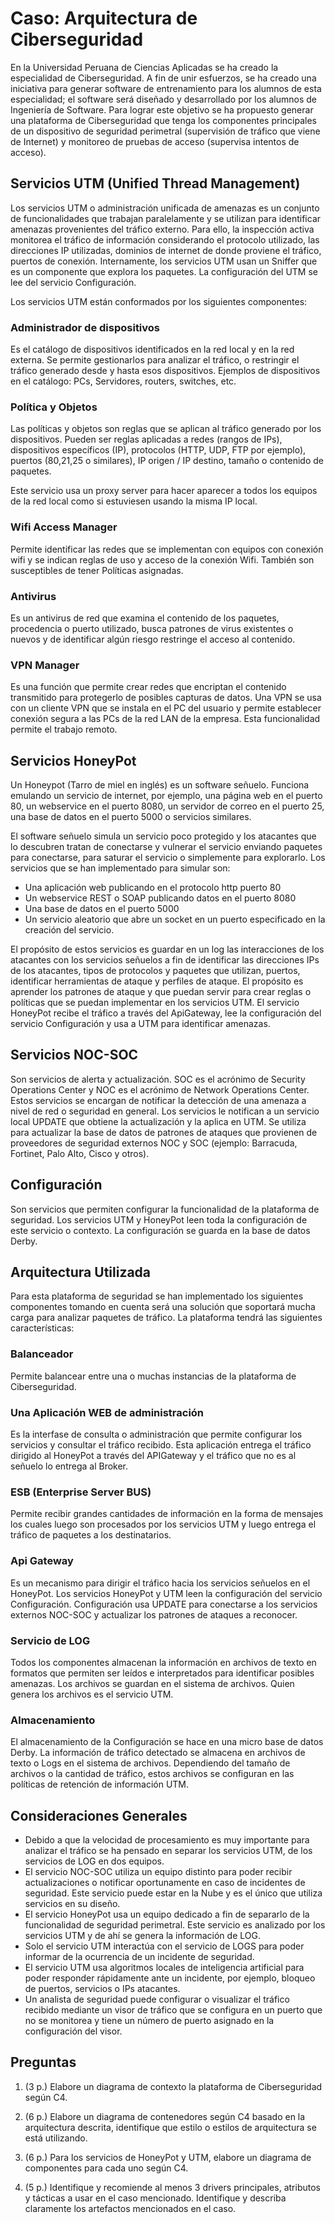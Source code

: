 # Caso: Arquitectura de Ciberseguridad

En la Universidad Peruana de Ciencias Aplicadas se ha creado la especialidad de Ciberseguridad. A fin de unir esfuerzos, se ha creado una iniciativa para generar software de entrenamiento para los alumnos de esta especialidad; el software será diseñado y desarrollado por los alumnos de Ingeniería de Software. Para lograr este objetivo se ha propuesto generar una plataforma de Ciberseguridad que tenga los componentes principales de un dispositivo de seguridad perimetral (supervisión de tráfico que viene de Internet) y monitoreo de pruebas de acceso (supervisa intentos de acceso).

## Servicios UTM (Unified Thread Management)

Los servicios UTM o administración unificada de amenazas es un conjunto de funcionalidades que trabajan paralelamente y se utilizan para identificar amenazas provenientes del tráfico externo. Para ello, la inspección activa monitorea el tráfico de información considerando el protocolo utilizado, las direcciones IP utilizadas, dominios de internet de donde proviene el tráfico, puertos de conexión. Internamente, los servicios UTM usan un Sniffer que es un componente que explora los paquetes. La configuración del UTM se lee del servicio Configuración.

Los servicios UTM están conformados por los siguientes componentes:

### Administrador de dispositivos
Es el catálogo de dispositivos identificados en la red local y en la red externa. Se permite gestionarlos para analizar el tráfico, o restringir el tráfico generado desde y hasta esos dispositivos. Ejemplos de dispositivos en el catálogo: PCs, Servidores, routers, switches, etc.

### Política y Objetos
Las políticas y objetos son reglas que se aplican al tráfico generado por los dispositivos. Pueden ser reglas aplicadas a redes (rangos de IPs), dispositivos específicos (IP), protocolos (HTTP, UDP, FTP por ejemplo), puertos (80,21,25 o similares), IP origen / IP destino, tamaño o contenido de paquetes.

Este servicio usa un proxy server para hacer aparecer a todos los equipos de la red local como si estuviesen usando la misma IP local.

### Wifi Access Manager
Permite identificar las redes que se implementan con equipos con conexión wifi y se indican reglas de uso y acceso de la conexión Wifi. También son susceptibles de tener Políticas asignadas.

### Antivirus
Es un antivirus de red que examina el contenido de los paquetes, procedencia o puerto utilizado, busca patrones de virus existentes o nuevos y de identificar algún riesgo restringe el acceso al contenido.

### VPN Manager
Es una función que permite crear redes que encriptan el contenido transmitido para protegerlo de posibles capturas de datos. Una VPN se usa con un cliente VPN que se instala en el PC del usuario y permite establecer conexión segura a las PCs de la red LAN de la empresa. Esta funcionalidad permite el trabajo remoto.

## Servicios HoneyPot

Un Honeypot (Tarro de miel en inglés) es un software señuelo. Funciona emulando un servicio de internet, por ejemplo, una página web en el puerto 80, un webservice en el puerto 8080, un servidor de correo en el puerto 25, una base de datos en el puerto 5000 o servicios similares.

El software señuelo simula un servicio poco protegido y los atacantes que lo descubren tratan de conectarse y vulnerar el servicio enviando paquetes para conectarse, para saturar el servicio o simplemente para explorarlo. Los servicios que se han implementado para simular son:

- Una aplicación web publicando en el protocolo http puerto 80
- Un webservice REST o SOAP publicando datos en el puerto 8080
- Una base de datos en el puerto 5000
- Un servicio aleatorio que abre un socket en un puerto especificado en la creación del servicio.

El propósito de estos servicios es guardar en un log las interacciones de los atacantes con los servicios señuelos a fin de identificar las direcciones IPs de los atacantes, tipos de protocolos y paquetes que utilizan, puertos, identificar herramientas de ataque y perfiles de ataque. El propósito es aprender los patrones de ataque y que puedan servir para crear reglas o políticas que se puedan implementar en los servicios UTM. El servicio HoneyPot recibe el tráfico a través del ApiGateway, lee la configuración del servicio Configuración y usa a UTM para identificar amenazas.

## Servicios NOC-SOC

Son servicios de alerta y actualización. SOC es el acrónimo de Security Operations Center y NOC es el acrónimo de Network Operations Center. Estos servicios se encargan de notificar la detección de una amenaza a nivel de red o seguridad en general. Los servicios le notifican a un servicio local UPDATE que obtiene la actualización y la aplica en UTM. Se utiliza para actualizar la base de datos de patrones de ataques que provienen de proveedores de seguridad externos NOC y SOC (ejemplo: Barracuda, Fortinet, Palo Alto, Cisco y otros).

## Configuración

Son servicios que permiten configurar la funcionalidad de la plataforma de seguridad. Los servicios UTM y HoneyPot leen toda la configuración de este servicio o contexto. La configuración se guarda en la base de datos Derby.

## Arquitectura Utilizada

Para esta plataforma de seguridad se han implementado los siguientes componentes tomando en cuenta será una solución que soportará mucha carga para analizar paquetes de tráfico. La plataforma tendrá las siguientes características:

### Balanceador
Permite balancear entre una o muchas instancias de la plataforma de Ciberseguridad.

### Una Aplicación WEB de administración
Es la interfase de consulta o administración que permite configurar los servicios y consultar el tráfico recibido. Esta aplicación entrega el tráfico dirigido al HoneyPot a través del APIGateway y el tráfico que no es al señuelo lo entrega al Broker.

### ESB (Enterprise Server BUS)
Permite recibir grandes cantidades de información en la forma de mensajes los cuales luego son procesados por los servicios UTM y luego entrega el tráfico de paquetes a los destinatarios.

### Api Gateway
Es un mecanismo para dirigir el tráfico hacia los servicios señuelos en el HoneyPot. Los servicios HoneyPot y UTM leen la configuración del servicio Configuración. Configuración usa UPDATE para conectarse a los servicios externos NOC-SOC y actualizar los patrones de ataques a reconocer.

### Servicio de LOG
Todos los componentes almacenan la información en archivos de texto en formatos que permiten ser leídos e interpretados para identificar posibles amenazas. Los archivos se guardan en el sistema de archivos. Quien genera los archivos es el servicio UTM.

### Almacenamiento
El almacenamiento de la Configuración se hace en una micro base de datos Derby. La información de tráfico detectado se almacena en archivos de texto o Logs en el sistema de archivos. Dependiendo del tamaño de archivos o la cantidad de tráfico, estos archivos se configuran en las políticas de retención de información UTM.

## Consideraciones Generales

- Debido a que la velocidad de procesamiento es muy importante para analizar el tráfico se ha pensado en separar los servicios UTM, de los servicios de LOG en dos equipos.
- El servicio NOC-SOC utiliza un equipo distinto para poder recibir actualizaciones o notificar oportunamente en caso de incidentes de seguridad. Este servicio puede estar en la Nube y es el único que utiliza servicios en su diseño.
- El servicio HoneyPot usa un equipo dedicado a fin de separarlo de la funcionalidad de seguridad perimetral. Este servicio es analizado por los servicios UTM y de ahí se genera la información de LOG.
- Solo el servicio UTM interactúa con el servicio de LOGS para poder informar de la ocurrencia de un incidente de seguridad.
- El servicio UTM usa algoritmos locales de inteligencia artificial para poder responder rápidamente ante un incidente, por ejemplo, bloqueo de puertos, servicios o IPs atacantes.
- Un analista de seguridad puede configurar o visualizar el tráfico recibido mediante un visor de tráfico que se configura en un puerto que no se monitorea y tiene un número de puerto asignado en la configuración del visor.

## Preguntas

1. (3 p.) Elabore un diagrama de contexto la plataforma de Ciberseguridad según C4.

2. (6 p.) Elabore un diagrama de contenedores según C4 basado en la arquitectura descrita, identifique que estilo o estilos de arquitectura se está utilizando.

3. (6 p.) Para los servicios de HoneyPot y UTM, elabore un diagrama de componentes para cada uno según C4.

4. (5 p.) Identifique y recomiende al menos 3 drivers principales, atributos y tácticas a usar en el caso mencionado. Identifique y describa claramente los artefactos mencionados en el caso.
